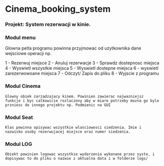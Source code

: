 # Cinema_booking_system

### Projekt: System rezerwacji w kinie.

### Modul menu

Glowna petla programu powinna przyjmowac od uzytkownika dane wejsciowe operacji np.

1 - Rezerwuj miejsce
2 - Anuluj rezerwacje
3 - Sprawdz dostepnosc miejsca
4 - Wyswietl wszystkie miejsca
5 - Wyswietl dostepne miejsca
6 - wyswietl zarezerwowoane miejsca
7 - Odczyt/ Zapis do pliku
8 - Wyjscie z programu

### Modul Cinema
    Glowny obiek zarzadzajacy kinem. Powinien zawierac najwazniejsz funkcje i byc calkowicie rozlaczony aby w miare potrzeby mozna go bylo przniesc do innego projektu np. Podmienic na GUI

### Modul Seat

    Klas powinna opisywac wszystkie wlasciowosci siedzenia. Imie i nazwisko osoby rezerwujacej miejsce oraz numer siedzenia.

### Modul LOG
    Obiekt powinien logowac wszystkie wydarzenia wykonane przez syste, i dopisywac to do pliku o nazwie z aktualna data i w folderze logs/
